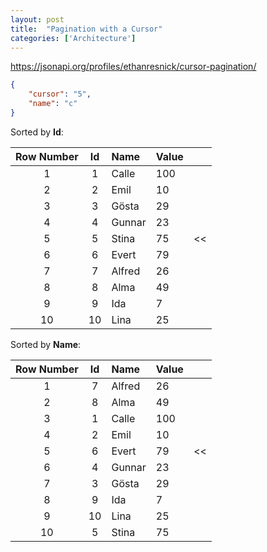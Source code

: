 ```yaml
---
layout: post
title:  "Pagination with a Cursor"
categories: ['Architecture']
---
```


https://jsonapi.org/profiles/ethanresnick/cursor-pagination/

```json
{
    "cursor": "5",
    "name": "c"
}
```
Sorted by **Id**:

| Row Number | Id   | Name      | Value   |     |
|:----------:|:----:|:----------|:--------|:----|
|     1      | 1    |  Calle    |   100   |     |
|     2      | 2    |  Emil     |   10    |     |
|     3      | 3    |  Gösta    |   29    |     |
|     4      | 4    |  Gunnar   |   23    |     |
|     5      | 5    |  Stina    |   75    |  << |
|     6      | 6    |  Evert    |   79    |     |
|     7      | 7    |  Alfred   |   26    |     |
|     8      | 8    |  Alma     |   49    |     |
|     9      | 9    |  Ida      |   7     |     |
|     10     | 10   |  Lina     |   25    |     |

Sorted by **Name**:

| Row Number | Id   | Name      | Value   |     |
|:----------:|:----:|:----------|:--------|:----|
|     1      | 7    |  Alfred   |   26    |     |
|     2      | 8    |  Alma     |   49    |     |
|     3      | 1    |  Calle    |   100   |     |
|     4      | 2    |  Emil     |   10    |     |
|     5      | 6    |  Evert    |   79    | <<  |
|     6      | 4    |  Gunnar   |   23    |     |
|     7      | 3    |  Gösta    |   29    |     |
|     8      | 9    |  Ida      |   7     |     |
|     9      | 10   |  Lina     |   25    |     |
|     10     | 5    |  Stina    |   75    |     |